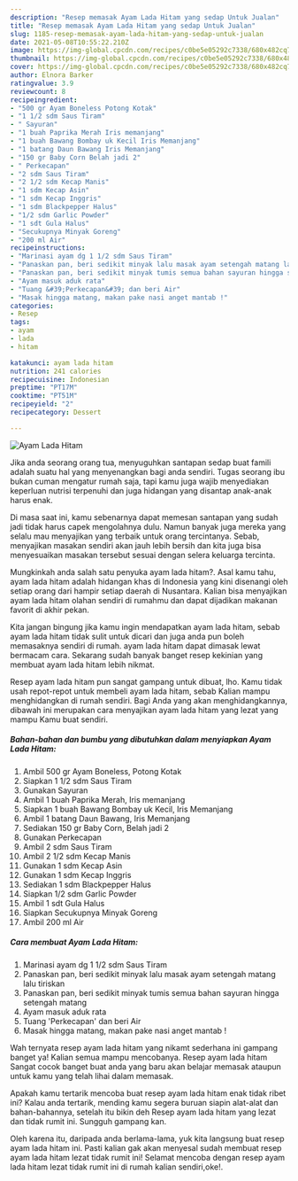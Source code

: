 ```yaml
---
description: "Resep memasak Ayam Lada Hitam yang sedap Untuk Jualan"
title: "Resep memasak Ayam Lada Hitam yang sedap Untuk Jualan"
slug: 1185-resep-memasak-ayam-lada-hitam-yang-sedap-untuk-jualan
date: 2021-05-08T10:55:22.210Z
image: https://img-global.cpcdn.com/recipes/c0be5e05292c7338/680x482cq70/ayam-lada-hitam-foto-resep-utama.jpg
thumbnail: https://img-global.cpcdn.com/recipes/c0be5e05292c7338/680x482cq70/ayam-lada-hitam-foto-resep-utama.jpg
cover: https://img-global.cpcdn.com/recipes/c0be5e05292c7338/680x482cq70/ayam-lada-hitam-foto-resep-utama.jpg
author: Elnora Barker
ratingvalue: 3.9
reviewcount: 8
recipeingredient:
- "500 gr Ayam Boneless Potong Kotak"
- "1 1/2 sdm Saus Tiram"
- " Sayuran"
- "1 buah Paprika Merah Iris memanjang"
- "1 buah Bawang Bombay uk Kecil Iris Memanjang"
- "1 batang Daun Bawang Iris Memanjang"
- "150 gr Baby Corn Belah jadi 2"
- " Perkecapan"
- "2 sdm Saus Tiram"
- "2 1/2 sdm Kecap Manis"
- "1 sdm Kecap Asin"
- "1 sdm Kecap Inggris"
- "1 sdm Blackpepper Halus"
- "1/2 sdm Garlic Powder"
- "1 sdt Gula Halus"
- "Secukupnya Minyak Goreng"
- "200 ml Air"
recipeinstructions:
- "Marinasi ayam dg 1 1/2 sdm Saus Tiram"
- "Panaskan pan, beri sedikit minyak lalu masak ayam setengah matang lalu tiriskan"
- "Panaskan pan, beri sedikit minyak tumis semua bahan sayuran hingga setengah matang"
- "Ayam masuk aduk rata"
- "Tuang &#39;Perkecapan&#39; dan beri Air"
- "Masak hingga matang, makan pake nasi anget mantab !"
categories:
- Resep
tags:
- ayam
- lada
- hitam

katakunci: ayam lada hitam 
nutrition: 241 calories
recipecuisine: Indonesian
preptime: "PT17M"
cooktime: "PT51M"
recipeyield: "2"
recipecategory: Dessert

---
```



![Ayam Lada Hitam](https://img-global.cpcdn.com/recipes/c0be5e05292c7338/680x482cq70/ayam-lada-hitam-foto-resep-utama.jpg)

Jika anda seorang orang tua, menyuguhkan santapan sedap buat famili adalah suatu hal yang menyenangkan bagi anda sendiri. Tugas seorang ibu bukan cuman mengatur rumah saja, tapi kamu juga wajib menyediakan keperluan nutrisi terpenuhi dan juga hidangan yang disantap anak-anak harus enak.

Di masa  saat ini, kamu sebenarnya dapat memesan santapan yang sudah jadi tidak harus capek mengolahnya dulu. Namun banyak juga mereka yang selalu mau menyajikan yang terbaik untuk orang tercintanya. Sebab, menyajikan masakan sendiri akan jauh lebih bersih dan kita juga bisa menyesuaikan masakan tersebut sesuai dengan selera keluarga tercinta. 



Mungkinkah anda salah satu penyuka ayam lada hitam?. Asal kamu tahu, ayam lada hitam adalah hidangan khas di Indonesia yang kini disenangi oleh setiap orang dari hampir setiap daerah di Nusantara. Kalian bisa menyajikan ayam lada hitam olahan sendiri di rumahmu dan dapat dijadikan makanan favorit di akhir pekan.

Kita jangan bingung jika kamu ingin mendapatkan ayam lada hitam, sebab ayam lada hitam tidak sulit untuk dicari dan juga anda pun boleh memasaknya sendiri di rumah. ayam lada hitam dapat dimasak lewat bermacam cara. Sekarang sudah banyak banget resep kekinian yang membuat ayam lada hitam lebih nikmat.

Resep ayam lada hitam pun sangat gampang untuk dibuat, lho. Kamu tidak usah repot-repot untuk membeli ayam lada hitam, sebab Kalian mampu menghidangkan di rumah sendiri. Bagi Anda yang akan menghidangkannya, dibawah ini merupakan cara menyajikan ayam lada hitam yang lezat yang mampu Kamu buat sendiri.

<!--inarticleads1-->

##### Bahan-bahan dan bumbu yang dibutuhkan dalam menyiapkan Ayam Lada Hitam:

1. Ambil 500 gr Ayam Boneless, Potong Kotak
1. Siapkan 1 1/2 sdm Saus Tiram
1. Gunakan  Sayuran
1. Ambil 1 buah Paprika Merah, Iris memanjang
1. Siapkan 1 buah Bawang Bombay uk Kecil, Iris Memanjang
1. Ambil 1 batang Daun Bawang, Iris Memanjang
1. Sediakan 150 gr Baby Corn, Belah jadi 2
1. Gunakan  Perkecapan
1. Ambil 2 sdm Saus Tiram
1. Ambil 2 1/2 sdm Kecap Manis
1. Gunakan 1 sdm Kecap Asin
1. Gunakan 1 sdm Kecap Inggris
1. Sediakan 1 sdm Blackpepper Halus
1. Siapkan 1/2 sdm Garlic Powder
1. Ambil 1 sdt Gula Halus
1. Siapkan Secukupnya Minyak Goreng
1. Ambil 200 ml Air




<!--inarticleads2-->

##### Cara membuat Ayam Lada Hitam:

1. Marinasi ayam dg 1 1/2 sdm Saus Tiram
1. Panaskan pan, beri sedikit minyak lalu masak ayam setengah matang lalu tiriskan
1. Panaskan pan, beri sedikit minyak tumis semua bahan sayuran hingga setengah matang
1. Ayam masuk aduk rata
1. Tuang &#39;Perkecapan&#39; dan beri Air
1. Masak hingga matang, makan pake nasi anget mantab !




Wah ternyata resep ayam lada hitam yang nikamt sederhana ini gampang banget ya! Kalian semua mampu mencobanya. Resep ayam lada hitam Sangat cocok banget buat anda yang baru akan belajar memasak ataupun untuk kamu yang telah lihai dalam memasak.

Apakah kamu tertarik mencoba buat resep ayam lada hitam enak tidak ribet ini? Kalau anda tertarik, mending kamu segera buruan siapin alat-alat dan bahan-bahannya, setelah itu bikin deh Resep ayam lada hitam yang lezat dan tidak rumit ini. Sungguh gampang kan. 

Oleh karena itu, daripada anda berlama-lama, yuk kita langsung buat resep ayam lada hitam ini. Pasti kalian gak akan menyesal sudah membuat resep ayam lada hitam lezat tidak rumit ini! Selamat mencoba dengan resep ayam lada hitam lezat tidak rumit ini di rumah kalian sendiri,oke!.


